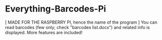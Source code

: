 # Everything-Barcodes-Pi
[ MADE FOR THE RASPBERRY PI, hence the name of the program ]  You can read barcodes (few only; check "barcodes list.docx") and related info is displayed. More features are included!
